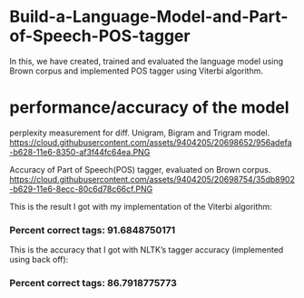 # Build-a-Language-Model-and-Part-of-Speech-POS-tagger

In this, we have created, trained and evaluated the language model using Brown corpus and 
implemented POS tagger using Viterbi algorithm.

# performance/accuracy of the model

perplexity measurement for diff. Unigram, Bigram and Trigram model. 
https://cloud.githubusercontent.com/assets/9404205/20698652/956adefa-b628-11e6-8350-af3f44fc64ea.PNG

Accuracy of Part of Speech(POS) tagger, evaluated on Brown corpus.
https://cloud.githubusercontent.com/assets/9404205/20698754/35db8902-b629-11e6-8ecc-80c6d78c66cf.PNG


This is the result I got with my implementation of the Viterbi algorithm:
### Percent correct tags: 91.6848750171

This is the accuracy that I got with NLTK’s tagger accuracy (implemented using back off):
### Percent correct tags: 86.7918775773
